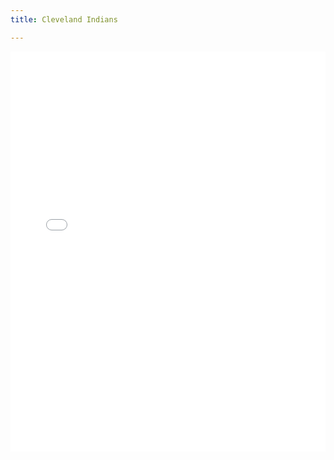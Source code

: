 ```yaml
---
title: Cleveland Indians

---
```



<iframe id="igraph" scrolling="no" style="border:none;" seamless="seamless" src="/plots/MLB/CLE.html" height="640" width="100%"></iframe>